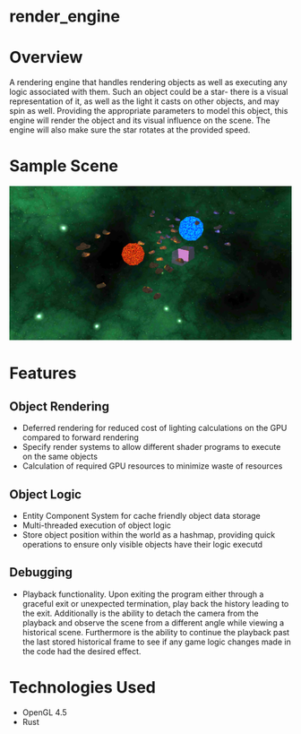 # render_engine

Overview
=========

A rendering engine that handles rendering objects as well as executing any logic associated with them. Such an object could be a star-
there is a visual representation of it, as well as the light it casts on other objects, and may spin as well. Providing the appropriate parameters to model
this object, this engine will render the object and its visual influence on the scene. The engine will also make sure the star rotates at the provided speed.

Sample Scene
=======
![Alt Text](https://github.com/Binyamin-Brion/render_engine/blob/master/sample_scene/sample_scene_space.png)

Features
==========

Object Rendering
-------------------

* Deferred rendering for reduced cost of lighting calculations on the GPU compared to forward rendering
* Specify render systems to allow different shader programs to execute on the same objects
* Calculation of required GPU resources to minimize waste of resources

Object Logic
-----------------

* Entity Component System for cache friendly object data storage
* Multi-threaded execution of object logic
* Store object position within the world as a hashmap, providing quick operations to ensure only visible objects have their logic executd

Debugging
------------

* Playback functionality. Upon exiting the program either through a graceful exit or unexpected termination, play back
the history leading to the exit. Additionally is the ability to detach the camera from the playback and observe the scene from
a different angle while viewing a historical scene. Furthermore is the ability to continue the playback past the last stored historical frame to
see if any game logic changes made in the code had the desired effect.

Technologies Used
===============

* OpenGL 4.5
* Rust
